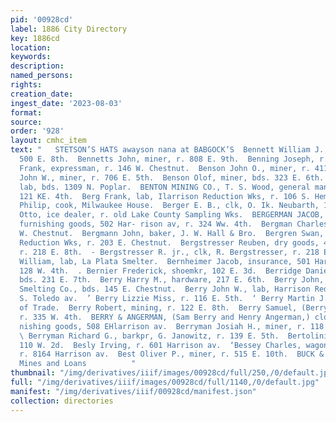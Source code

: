 ```yaml
---
pid: '00928cd'
label: 1886 City Directory
key: 1886cd
location: 
keywords: 
description: 
named_persons: 
rights: 
creation_date: 
ingest_date: '2023-08-03'
format: 
source: 
order: '928'
layout: cmhc_item
text: "   STETSON’S HATS awayson nana at BABGOCK’S  Bennett William J., barber, r.
  500 E. 8th.  Bennetts John, miner, r. 808 E. 9th.  Benning Joseph, r. E. 2d.  Benoit
  Frank, expressman, r. 146 W. Chestnut.  Benson John O., miner, r. 411 E. 2d.  Benson
  John W., miner, r. 706 E. 5th.  Benson Olof, miner, bds. 323 E. 6th.  Bentley Peter,
  lab, bds. 1309 N. Poplar.  BENTON MINING CO., T. S. Wood, general manager, office
  121 KE. 4th.  Berg Frank, lab, Ilarrison Reduction Wks, r. 106 S. Hemlock.  Berg
  Philip, cook, Milwaukee House.  Berger E. B., clk, O. Ik. Neubarth, 105 Oak.  Berger
  Otto, ice dealer, r. old Lake County Sampling Wks.  BERGERMAN JACOB, ‘clothing and
  furnishing goods, 502 Har- rison av, r. 324 Ww. 4th.  Bergman Charles, lab, r.819
  W. Chestnut.  Bergmann John, baker, J. W. Hall & Bro.  Bergren Swan, lab, Harrison
  Reduction Wks, r. 203 E. Chestnut.  Bergstresser Reuben, dry goods, 430 E. 6th,
  r. 218 E. 8th.  - Bergstresser R. jr., clk, R. Bergstresser, r. 218 E. 8th.  Berklage
  William, lab, La Plata Smelter.  Bernheimer Jacob, insurance, 501 Harrison av, r.
  128 W. 4th.  . Bernier Frederick, shoemkr, 102 E. 3d.  Berridge Daniel, engineer,
  bds. 231 E. 7th.  Berry Harry M., hardware, 217 E. 6th.  Berry John, lab, Manville
  Smelting Co., bds. 145 E. Chestnut.  Berry John W., lab, Harrison Red. Wks, r. 117
  S. Toledo av.  ’ Berry Lizzie Miss, r. 116 E. 5th.  ‘ Berry Martin J., with Board
  of Trade.  Berry Robert, mining, r. 122 E. 8th.  Berry Samuel, (Berry & Angerman,)
  r. 335 W. 4th.  BERRY & ANGERMAN, (Sam Berry and Henry Angerman,) clothing and fur
  nishing goods, 508 EHlarrison av.  Berryman Josiah H., miner, r. 118 N. Toledo av.
  \ Berryman Richard G., barkpr, G. Janowitz, r. 139 E. 5th.  Bertolini Ignazio, saloon,
  110 W. 2d.  Besly Irving, r. 601 Harrison av.  ‘Bessey Charles, wagon mkr, J. S.Gardner,
  r. 8164 Harrison av.  Best Oliver P., miner, r. 515 E. 10th.  BUCK & STEEL, Insurance,
  Mines and Loans          "
thumbnail: "/img/derivatives/iiif/images/00928cd/full/250,/0/default.jpg"
full: "/img/derivatives/iiif/images/00928cd/full/1140,/0/default.jpg"
manifest: "/img/derivatives/iiif/00928cd/manifest.json"
collection: directories
---
```


